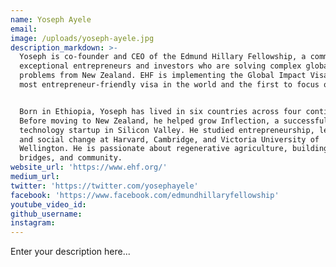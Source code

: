 ```yaml
---
name: Yoseph Ayele
email:
image: /uploads/yoseph-ayele.jpg
description_markdown: >-
  Yoseph is co-founder and CEO of the Edmund Hillary Fellowship, a community of
  exceptional entrepreneurs and investors who are solving complex global
  problems from New Zealand. EHF is implementing the Global Impact Visa – the
  most entrepreneur-friendly visa in the world and the first to focus on impact.


  Born in Ethiopia, Yoseph has lived in six countries across four continents.
  Before moving to New Zealand, he helped grow Inflection, a successful
  technology startup in Silicon Valley. He studied entrepreneurship, leadership
  and social change at Harvard, Cambridge, and Victoria University of
  Wellington. He is passionate about regenerative agriculture, building cultural
  bridges, and community.
website_url: 'https://www.ehf.org/'
medium_url:
twitter: 'https://twitter.com/yosephayele'
facebook: 'https://www.facebook.com/edmundhillaryfellowship'
youtube_video_id:
github_username:
instagram:
---
```


Enter your description here...
